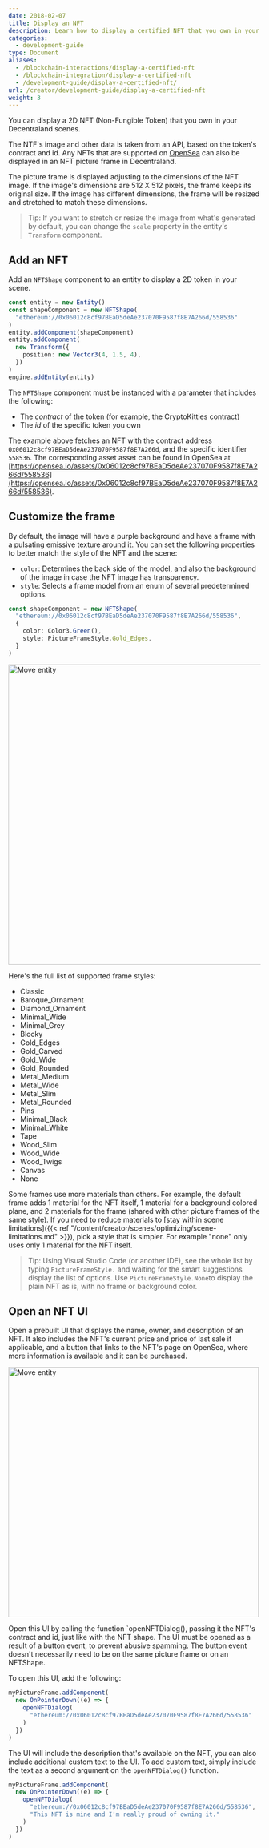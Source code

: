 ```yaml
---
date: 2018-02-07
title: Display an NFT
description: Learn how to display a certified NFT that you own in your scene
categories:
  - development-guide
type: Document
aliases:
  - /blockchain-interactions/display-a-certified-nft
  - /blockchain-integration/display-a-certified-nft
  - /development-guide/display-a-certified-nft/
url: /creator/development-guide/display-a-certified-nft
weight: 3
---
```


You can display a 2D NFT (Non-Fungible Token) that you own in your Decentraland scenes.

The NTF's image and other data is taken from an API, based on the token's contract and id. Any NFTs that are supported on [OpenSea](https://opensea.io/) can also be displayed in an NFT picture frame in Decentraland.

The picture frame is displayed adjusting to the dimensions of the NFT image. If the image's dimensions are 512 X 512 pixels, the frame keeps its original size. If the image has different dimensions, the frame will be resized and stretched to match these dimensions.

> Tip: If you want to stretch or resize the image from what's generated by default, you can change the `scale` property in the entity's `Transform` component.

## Add an NFT

Add an `NFTShape` component to an entity to display a 2D token in your scene.

```ts
const entity = new Entity()
const shapeComponent = new NFTShape(
  "ethereum://0x06012c8cf97BEaD5deAe237070F9587f8E7A266d/558536"
)
entity.addComponent(shapeComponent)
entity.addComponent(
  new Transform({
    position: new Vector3(4, 1.5, 4),
  })
)
engine.addEntity(entity)
```

The `NFTShape` component must be instanced with a parameter that includes the following:

- The _contract_ of the token (for example, the CryptoKitties contract)
- The _id_ of the specific token you own

The example above fetches an NFT with the contract address `0x06012c8cf97BEaD5deAe237070F9587f8E7A266d`, and the specific identifier `558536`. The corresponding asset asset can be found in OpenSea at [https://opensea.io/assets/0x06012c8cf97BEaD5deAe237070F9587f8E7A266d/558536](https://opensea.io/assets/0x06012c8cf97BEaD5deAe237070F9587f8E7A266d/558536).

## Customize the frame

By default, the image will have a purple background and have a frame with a pulsating emissive texture around it. You can set the following properties to better match the style of the NFT and the scene:

- `color`: Determines the back side of the model, and also the background of the image in case the NFT image has transparency.
- `style`: Selects a frame model from an enum of several predetermined options.

```ts
const shapeComponent = new NFTShape(
  "ethereum://0x06012c8cf97BEaD5deAe237070F9587f8E7A266d/558536",
  {
    color: Color3.Green(),
    style: PictureFrameStyle.Gold_Edges,
  }
)
```

<img src="/images/media/nft-frames.png" alt="Move entity" width="600"/>

Here's the full list of supported frame styles:

- Classic
- Baroque_Ornament
- Diamond_Ornament
- Minimal_Wide
- Minimal_Grey
- Blocky
- Gold_Edges
- Gold_Carved
- Gold_Wide
- Gold_Rounded
- Metal_Medium
- Metal_Wide
- Metal_Slim
- Metal_Rounded
- Pins
- Minimal_Black
- Minimal_White
- Tape
- Wood_Slim
- Wood_Wide
- Wood_Twigs
- Canvas
- None

Some frames use more materials than others. For example, the default frame adds 1 material for the NFT itself, 1 material for a background colored plane, and 2 materials for the frame (shared with other picture frames of the same style). If you need to reduce materials to [stay within scene limitations]({{< ref "/content/creator/scenes/optimizing/scene-limitations.md" >}}), pick a style that is simpler. For example "none" only uses only 1 material for the NFT itself.


> Tip: Using Visual Studio Code (or another IDE), see the whole list by typing `PictureFrameStyle.` and waiting for the smart suggestions display the list of options. Use `PictureFrameStyle.None`to display the plain NFT as is, with no frame or background color.

## Open an NFT UI

Open a prebuilt UI that displays the name, owner, and description of an NFT. It also includes the NFT's current price and price of last sale if applicable, and a button that links to the NFT's page on OpenSea, where more information is available and it can be purchased.

<img src="/images/media/nft-ui.png" alt="Move entity" width="500"/>

Open this UI by calling the function `openNFTDialog(), passing it the NFT's contract and id, just like with the NFT shape. The UI must be opened as a result of a button event, to prevent abusive spamming. The button event doesn't necessarily need to be on the same picture frame or on an NFTShape.

To open this UI, add the following:

```ts
myPictureFrame.addComponent(
  new OnPointerDown((e) => {
    openNFTDialog(
      "ethereum://0x06012c8cf97BEaD5deAe237070F9587f8E7A266d/558536"
    )
  })
)
```

The UI will include the description that's available on the NFT, you can also include additional custom text to the UI. To add custom text, simply include the text as a second argument on the `openNFTDialog()` function.

```ts
myPictureFrame.addComponent(
  new OnPointerDown((e) => {
    openNFTDialog(
      "ethereum://0x06012c8cf97BEaD5deAe237070F9587f8E7A266d/558536",
      "This NFT is mine and I'm really proud of owning it."
    )
  })
)
```
